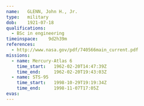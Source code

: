 ```yaml
---
name:	GLENN, John H., Jr.
type:	military
dob:	1921-07-18
qualifications:
  - BSc in engineering
timeinspace:	9d2h39m
references:
  - http://www.nasa.gov/pdf/740566main_current.pdf
missions:
  - name: Mercury-Atlas 6
    time_start:   1962-02-20T14:47:39Z
    time_end:     1962-02-20T19:43:03Z
  - name: STS-95
    time_start:   1998-10-29T19:19:34Z
    time_end:     1998-11-07T17:05Z
evas:
---
```

